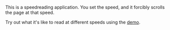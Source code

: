 This is a speedreading application. You set the speed, and it forcibly scrolls the page at that speed.

Try out what it's like to read at different speeds using the [demo](https://za3k.github.io/ha3k-29-speedread).
